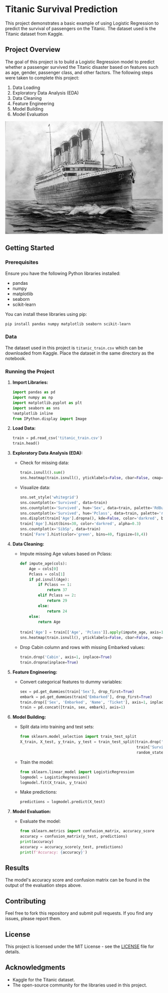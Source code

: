 # Titanic Survival Prediction

This project demonstrates a basic example of using Logistic Regression to predict the survival of passengers on the Titanic. The dataset used is the Titanic dataset from Kaggle.

## Project Overview

The goal of this project is to build a Logistic Regression model to predict whether a passenger survived the Titanic disaster based on features such as age, gender, passenger class, and other factors. The following steps were taken to complete this project:

1. Data Loading
2. Exploratory Data Analysis (EDA)
3. Data Cleaning
4. Feature Engineering
5. Model Building
6. Model Evaluation

![Titanic](titanic.png)

## Getting Started

### Prerequisites

Ensure you have the following Python libraries installed:

- pandas
- numpy
- matplotlib
- seaborn
- scikit-learn

You can install these libraries using pip:

~~~bash
pip install pandas numpy matplotlib seaborn scikit-learn
~~~

### Data

The dataset used in this project is `titanic_train.csv` which can be downloaded from Kaggle. Place the dataset in the same directory as the notebook.

### Running the Project

1. **Import Libraries:**

    ~~~python
    import pandas as pd
    import numpy as np
    import matplotlib.pyplot as plt
    import seaborn as sns
    %matplotlib inline
    from IPython.display import Image
    ~~~

2. **Load Data:**

    ~~~python
    train = pd.read_csv('titanic_train.csv')
    train.head()
    ~~~

3. **Exploratory Data Analysis (EDA):**

    - Check for missing data:
    
        ~~~python
        train.isnull().sum()
        sns.heatmap(train.isnull(), yticklabels=False, cbar=False, cmap='viridis')
        ~~~

    - Visualize data:

        ~~~python
        sns.set_style('whitegrid')
        sns.countplot(x='Survived', data=train)
        sns.countplot(x='Survived', hue='Sex', data=train, palette='RdBu_r')
        sns.countplot(x='Survived', hue='Pclass', data=train, palette='rainbow')
        sns.displot(train['Age'].dropna(), kde=False, color='darkred', bins=40)
        train['Age'].hist(bins=30, color='darkred', alpha=0.3)
        sns.countplot(x='SibSp', data=train)
        train['Fare'].hist(color='green', bins=40, figsize=(8,4))
        ~~~

4. **Data Cleaning:**

    - Impute missing Age values based on Pclass:

        ~~~python
        def impute_age(cols):
            Age = cols[0]
            Pclass = cols[1]
            if pd.isnull(Age):
                if Pclass == 1:
                    return 37
                elif Pclass == 2:
                    return 29
                else:
                    return 24
            else:
                return Age

        train['Age'] = train[['Age', 'Pclass']].apply(impute_age, axis=1)
        sns.heatmap(train.isnull(), yticklabels=False, cbar=False, cmap='viridis')
        ~~~

    - Drop Cabin column and rows with missing Embarked values:

        ~~~python
        train.drop('Cabin', axis=1, inplace=True)
        train.dropna(inplace=True)
        ~~~

5. **Feature Engineering:**

    - Convert categorical features to dummy variables:

        ~~~python
        sex = pd.get_dummies(train['Sex'], drop_first=True)
        embark = pd.get_dummies(train['Embarked'], drop_first=True)
        train.drop(['Sex', 'Embarked', 'Name', 'Ticket'], axis=1, inplace=True)
        train = pd.concat([train, sex, embark], axis=1)
        ~~~

6. **Model Building:**

    - Split data into training and test sets:

        ~~~python
        from sklearn.model_selection import train_test_split
        X_train, X_test, y_train, y_test = train_test_split(train.drop('Survived', axis=1), 
                                                            train['Survived'], test_size=0.30, 
                                                            random_state=101)
        ~~~

    - Train the model:

        ~~~python
        from sklearn.linear_model import LogisticRegression
        logmodel = LogisticRegression()
        logmodel.fit(X_train, y_train)
        ~~~

    - Make predictions:

        ~~~python
        predictions = logmodel.predict(X_test)
        ~~~

7. **Model Evaluation:**

    - Evaluate the model:

        ~~~python
        from sklearn.metrics import confusion_matrix, accuracy_score
        accuracy = confusion_matrix(y_test, predictions)
        print(accuracy)
        accuracy = accuracy_score(y_test, predictions)
        print(f'Accuracy: {accuracy}')
        ~~~

## Results

The model's accuracy score and confusion matrix can be found in the output of the evaluation steps above.

## Contributing

Feel free to fork this repository and submit pull requests. If you find any issues, please report them.

## License

This project is licensed under the MIT License - see the [LICENSE](LICENSE) file for details.

## Acknowledgments

- Kaggle for the Titanic dataset.
- The open-source community for the libraries used in this project.
